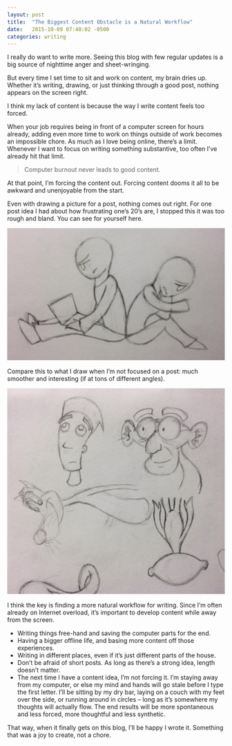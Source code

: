 ```yaml
---
layout: post
title:  "The Biggest Content Obstacle is a Natural Workflow"
date:   2015-10-09 07:40:02 -0500
categories: writing
---
```

I really do want to write more. Seeing this blog with few regular updates is a big source of nighttime anger and sheet-wringing.

But every time I set time to sit and work on content, my brain dries up. Whether it’s writing, drawing, or just thinking through a good post, nothing appears on the screen right.

I think my lack of content is because the way I write content feels too forced.

When your job requires being in front of a computer screen for hours already, adding even more time to work on things outside of work becomes an impossible chore. As much as I love being online, there’s a limit. Whenever I want to focus on writing something substantive, too often I’ve already hit that limit.

> Computer burnout never leads to good content.

At that point, I’m forcing the content out. Forcing content dooms it all to be awkward and unenjoyable from the start.

Even with drawing a picture for a post, nothing comes out right. For one post idea I had about how frustrating one’s 20’s are, I stopped this it was too rough and bland. You can see for yourself here.

<img class="post-half-image" src="/img/posts/writing-workflow/drawing-awkward.jpg" alt="">

Compare this to what I draw when I’m not focused on a post: much smoother and interesting (if at tons of different angles).

<img class="post-half-image" src="/img/posts/writing-workflow/drawing-natural.jpg" alt="">

I think the key is finding a more natural workflow for writing. Since I’m often already on Internet overload, it’s important to develop content while away from the screen.

* Writing things free-hand and saving the computer parts for the end.
* Having a bigger offline life, and basing more content off those experiences.
* Writing in different places, even if it’s just different parts of the house.
* Don’t be afraid of short posts. As long as there’s a strong idea, length doesn’t matter.
* The next time I have a content idea, I’m not forcing it. I’m staying away from my computer, or else my mind and hands will go stale before I type the first letter. I’ll be sitting by my dry bar, laying on a couch with my feet over the side, or running around in circles – long as it’s somewhere my thoughts will actually flow. The end results will be more spontaneous and less forced, more thoughtful and less synthetic.

That way, when it finally gets on this blog, I’ll be happy I wrote it. Something that was a joy to create, not a chore.